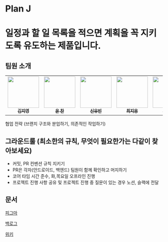# Plan J
# 일정과 할 일 목록을 적으면 계획을 꼭 지키도록 유도하는 제품입니다.

## 팀원 소개

<table>
<tbody>
<tr>
<td align="center"><a href="https://github.com/famo1245"><img src="https://github.com/famo1245.png" width='100px;' alt=""/><br /><sub><b>김지영</b></sub></a><br /></td>
<td align="center"><a href="https://github.com/Yoon-Chan"><img src="https://github.com/Yoon-Chan.png" width="100px;" alt=""/><br /><sub><b>윤 찬</b></sub></a><br /></td>
<td align="center"><a href="https://github.com/yubin0727"><img src="https://github.com/yubin0727.png" width="100px;" alt=""/><br /><sub><b>신유빈</b></sub></a><br /></td>
<td align="center"><a href="https://github.com/heyera"><img src="https://github.com/heyera.png" width="100px;" alt=""/><br /><sub><b>최지웅</b></sub></a><br /></td>
<td align="center"><a href="https://github.com/ganjanggejang"><img src="https://github.com/ganjanggejang.png" width="100px;" alt=""/><br /><sub><b>하준수</b></sub></a><br /></td>
</tr>
</tbody>
</table


## 협업 전략 (브랜치 구조와 분업하기, 의존적인 작업하기)

## 그라운드룰 (최소한의 규칙, 무엇이 필요한가는 다같이 찾아보세요)

+ 커밋, PR 컨벤션 규칙 지키기
+ PR은 각자(안드로이드, 백엔드) 팀원이 함께 확인하고 머지하기
+ 코어 타임 시간 준수, 화,목요일 오프라인 진행
+ 프로젝트 진행 사항 공유 및 프로젝트 진행 중 질문이 있는 경우 노션, 슬랙에 전달




## 문서
[피그마](https://www.figma.com/file/KqMXmZMlsOcWORVrjwDlA0/%EC%A0%9C%EC%9D%B4%EC%96%B4%EB%A6%AC-%ED%94%84%EB%A1%9C%EC%A0%9D%ED%8A%B8?type=design&t=Hw8rauNdQrBPUdai-6)

[백로그](https://www.notion.so/7fa14444e88047af8cc3e970d0003171)

[위키](https://github.com/boostcampwm2023/and02-MyTodoList/wiki)
